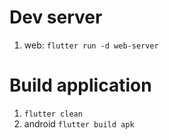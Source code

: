 # Dev server

1. web: `flutter run -d web-server`

# Build application 

1. `flutter clean` 
2. android `flutter build apk`
